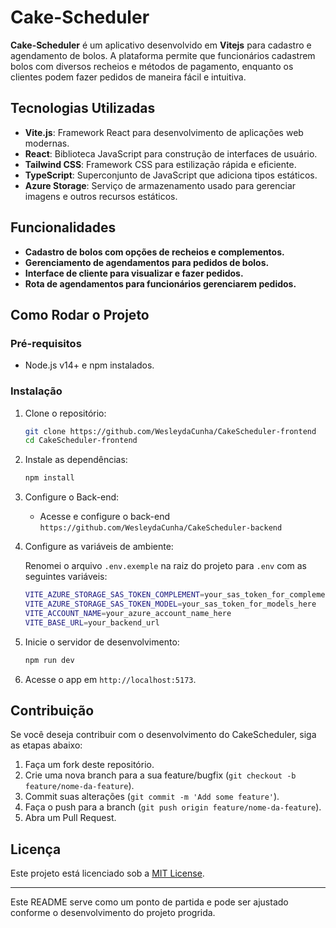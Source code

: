 # Cake-Scheduler

**Cake-Scheduler** é um aplicativo desenvolvido em **Vitejs** para cadastro e agendamento de bolos. A plataforma permite que funcionários cadastrem bolos com diversos recheios e métodos de pagamento, enquanto os clientes podem fazer pedidos de maneira fácil e intuitiva.

## Tecnologias Utilizadas

- **Vite.js**: Framework React para desenvolvimento de aplicações web modernas.
- **React**: Biblioteca JavaScript para construção de interfaces de usuário.
- **Tailwind CSS**: Framework CSS para estilização rápida e eficiente.
- **TypeScript**: Superconjunto de JavaScript que adiciona tipos estáticos.
- **Azure Storage**: Serviço de armazenamento usado para gerenciar imagens e outros recursos estáticos.


## Funcionalidades
- **Cadastro de bolos com opções de recheios e complementos.**
- **Gerenciamento de agendamentos para pedidos de bolos.**
- **Interface de cliente para visualizar e fazer pedidos.**
- **Rota de agendamentos para funcionários gerenciarem pedidos.**




## Como Rodar o Projeto

### Pré-requisitos

- Node.js v14+ e npm instalados.


### Instalação

1. Clone o repositório:

   ```bash
   git clone https://github.com/WesleydaCunha/CakeScheduler-frontend
   cd CakeScheduler-frontend
   ```

2. Instale as dependências:

   ```bash
   npm install
   ```
3. Configure o Back-end:
   - Acesse e configure o back-end `https://github.com/WesleydaCunha/CakeScheduler-backend`
   


5. Configure as variáveis de ambiente:

   Renomei o arquivo `.env.exemple`  na raiz do projeto para `.env` com as seguintes variáveis:

   ```bash
   VITE_AZURE_STORAGE_SAS_TOKEN_COMPLEMENT=your_sas_token_for_complements_here
   VITE_AZURE_STORAGE_SAS_TOKEN_MODEL=your_sas_token_for_models_here
   VITE_ACCOUNT_NAME=your_azure_account_name_here
   VITE_BASE_URL=your_backend_url
   ```


6. Inicie o servidor de desenvolvimento:

   ```bash
   npm run dev
   ```

7. Acesse o app em `http://localhost:5173`.

## Contribuição

Se você deseja contribuir com o desenvolvimento do CakeScheduler, siga as etapas abaixo:

1. Faça um fork deste repositório.
2. Crie uma nova branch para a sua feature/bugfix (`git checkout -b feature/nome-da-feature`).
3. Commit suas alterações (`git commit -m 'Add some feature'`).
4. Faça o push para a branch (`git push origin feature/nome-da-feature`).
5. Abra um Pull Request.

## Licença

Este projeto está licenciado sob a [MIT License](LICENSE).

---

Este README serve como um ponto de partida e pode ser ajustado conforme o desenvolvimento do projeto progrida.
